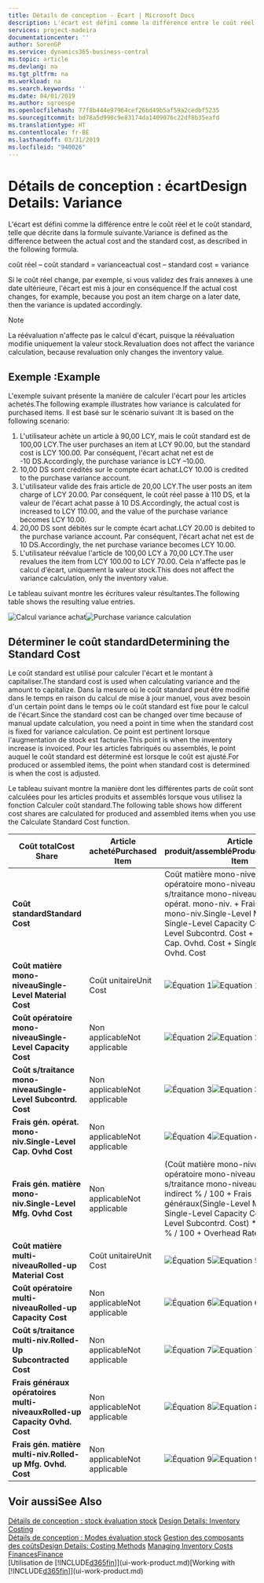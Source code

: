 ```yaml
---
title: Détails de conception - Ecart | Microsoft Docs
description: L'écart est défini comme la différence entre le coût réel et le coût standard, telle que décrite dans la formule suivante.
services: project-madeira
documentationcenter: ''
author: SorenGP
ms.service: dynamics365-business-central
ms.topic: article
ms.devlang: na
ms.tgt_pltfrm: na
ms.workload: na
ms.search.keywords: ''
ms.date: 04/01/2019
ms.author: sgroespe
ms.openlocfilehash: 77f8b444e97964cef26bd49b5af59a2cedbf5235
ms.sourcegitcommit: bd78a5d990c9e83174da1409076c22df8b35eafd
ms.translationtype: HT
ms.contentlocale: fr-BE
ms.lasthandoff: 03/31/2019
ms.locfileid: "940026"
---
```

# <a name="design-details-variance"></a><span data-ttu-id="9556c-103">Détails de conception : écart</span><span class="sxs-lookup"><span data-stu-id="9556c-103">Design Details: Variance</span></span>
<span data-ttu-id="9556c-104">L'écart est défini comme la différence entre le coût réel et le coût standard, telle que décrite dans la formule suivante.</span><span class="sxs-lookup"><span data-stu-id="9556c-104">Variance is defined as the difference between the actual cost and the standard cost, as described in the following formula.</span></span>  

 <span data-ttu-id="9556c-105">coût réel – coût standard = variance</span><span class="sxs-lookup"><span data-stu-id="9556c-105">actual cost – standard cost = variance</span></span>  

 <span data-ttu-id="9556c-106">Si le coût réel change, par exemple, si vous validez des frais annexes à une date ultérieure, l'écart est mis à jour en conséquence.</span><span class="sxs-lookup"><span data-stu-id="9556c-106">If the actual cost changes, for example, because you post an item charge on a later date, then the variance is updated accordingly.</span></span>  

> [!NOTE]  
>  <span data-ttu-id="9556c-107">La réévaluation n'affecte pas le calcul d'écart, puisque la réévaluation modifie uniquement la valeur stock.</span><span class="sxs-lookup"><span data-stu-id="9556c-107">Revaluation does not affect the variance calculation, because revaluation only changes the inventory value.</span></span>  

## <a name="example"></a><span data-ttu-id="9556c-108">Exemple :</span><span class="sxs-lookup"><span data-stu-id="9556c-108">Example</span></span>  
 <span data-ttu-id="9556c-109">L'exemple suivant présente la manière de calculer l'écart pour les articles achetés.</span><span class="sxs-lookup"><span data-stu-id="9556c-109">The following example illustrates how variance is calculated for purchased items.</span></span> <span data-ttu-id="9556c-110">Il est basé sur le scénario suivant :</span><span class="sxs-lookup"><span data-stu-id="9556c-110">It is based on the following scenario:</span></span>  

1.  <span data-ttu-id="9556c-111">L'utilisateur achète un article à 90,00 LCY, mais le coût standard est de 100,00 LCY.</span><span class="sxs-lookup"><span data-stu-id="9556c-111">The user purchases an item at LCY 90.00, but the standard cost is LCY 100.00.</span></span> <span data-ttu-id="9556c-112">Par conséquent, l'écart achat net est de -10 DS.</span><span class="sxs-lookup"><span data-stu-id="9556c-112">Accordingly, the purchase variance is LCY –10.00.</span></span>  
2.  <span data-ttu-id="9556c-113">10,00 DS sont crédités sur le compte écart achat.</span><span class="sxs-lookup"><span data-stu-id="9556c-113">LCY 10.00 is credited to the purchase variance account.</span></span>  
3.  <span data-ttu-id="9556c-114">L'utilisateur valide des frais article de 20,00 LCY.</span><span class="sxs-lookup"><span data-stu-id="9556c-114">The user posts an item charge of LCY 20.00.</span></span> <span data-ttu-id="9556c-115">Par conséquent, le coût réel passe à 110 DS, et la valeur de l'écart achat passe à 10 DS.</span><span class="sxs-lookup"><span data-stu-id="9556c-115">Accordingly, the actual cost is increased to LCY 110.00, and the value of the purchase variance becomes LCY 10.00.</span></span>  
4.  <span data-ttu-id="9556c-116">20,00 DS sont débités sur le compte écart achat.</span><span class="sxs-lookup"><span data-stu-id="9556c-116">LCY 20.00 is debited to the purchase variance account.</span></span> <span data-ttu-id="9556c-117">Par conséquent, l'écart achat net est de 10 DS.</span><span class="sxs-lookup"><span data-stu-id="9556c-117">Accordingly, the net purchase variance becomes LCY 10.00.</span></span>  
5.  <span data-ttu-id="9556c-118">L'utilisateur réévalue l'article de 100,00 LCY à 70,00 LCY.</span><span class="sxs-lookup"><span data-stu-id="9556c-118">The user revalues the item from LCY 100.00 to LCY 70.00.</span></span> <span data-ttu-id="9556c-119">Cela n'affecte pas le calcul d'écart, uniquement la valeur stock.</span><span class="sxs-lookup"><span data-stu-id="9556c-119">This does not affect the variance calculation, only the inventory value.</span></span>  

 <span data-ttu-id="9556c-120">Le tableau suivant montre les écritures valeur résultantes.</span><span class="sxs-lookup"><span data-stu-id="9556c-120">The following table shows the resulting value entries.</span></span>  

 <span data-ttu-id="9556c-121">![Calcul variance achat](media/design_details_inventory_costing_11_purchase_variance.png "Calcul variance achat")</span><span class="sxs-lookup"><span data-stu-id="9556c-121">![Purchase variance calculation](media/design_details_inventory_costing_11_purchase_variance.png "Purchase variance calculation")</span></span>  

## <a name="determining-the-standard-cost"></a><span data-ttu-id="9556c-122">Déterminer le coût standard</span><span class="sxs-lookup"><span data-stu-id="9556c-122">Determining the Standard Cost</span></span>  
 <span data-ttu-id="9556c-123">Le coût standard est utilisé pour calculer l'écart et le montant à capitaliser.</span><span class="sxs-lookup"><span data-stu-id="9556c-123">The standard cost is used when calculating variance and the amount to capitalize.</span></span> <span data-ttu-id="9556c-124">Dans la mesure où le coût standard peut être modifié dans le temps en raison du calcul de mise à jour manuel, vous avez besoin d'un certain point dans le temps où le coût standard est fixe pour le calcul de l'écart.</span><span class="sxs-lookup"><span data-stu-id="9556c-124">Since the standard cost can be changed over time because of manual update calculation, you need a point in time when the standard cost is fixed for variance calculation.</span></span> <span data-ttu-id="9556c-125">Ce point est pertinent lorsque l'augmentation de stock est facturée.</span><span class="sxs-lookup"><span data-stu-id="9556c-125">This point is when the inventory increase is invoiced.</span></span> <span data-ttu-id="9556c-126">Pour les articles fabriqués ou assemblés, le point auquel le coût standard est déterminé est lorsque le coût est ajusté.</span><span class="sxs-lookup"><span data-stu-id="9556c-126">For produced or assembled items, the point when standard cost is determined is when the cost is adjusted.</span></span>  

 <span data-ttu-id="9556c-127">Le tableau suivant montre la manière dont les différentes parts de coût sont calculées pour les articles produits et assemblés lorsque vous utilisez la fonction Calculer coût standard.</span><span class="sxs-lookup"><span data-stu-id="9556c-127">The following table shows how different cost shares are calculated for produced and assembled items when you use the Calculate Standard Cost function.</span></span>  

|<span data-ttu-id="9556c-128">Coût total</span><span class="sxs-lookup"><span data-stu-id="9556c-128">Cost Share</span></span>|<span data-ttu-id="9556c-129">Article acheté</span><span class="sxs-lookup"><span data-stu-id="9556c-129">Purchased Item</span></span>|<span data-ttu-id="9556c-130">Article produit/assemblé</span><span class="sxs-lookup"><span data-stu-id="9556c-130">Produced/Assembled Item</span></span>|  
|----------------|--------------------|------------------------------|  
|<span data-ttu-id="9556c-131">**Coût standard**</span><span class="sxs-lookup"><span data-stu-id="9556c-131">**Standard Cost**</span></span>||<span data-ttu-id="9556c-132">Coût matière mono-niveau + Coût opératoire mono-niveau + Coût s/traitance mono-niveau + Frais gén. opérat. mono-niv. + Frais gén. matière mono-niv.</span><span class="sxs-lookup"><span data-stu-id="9556c-132">Single-Level Material Cost + Single-Level Capacity Cost + Single-Level Subcontrd. Cost + Single-Level Cap. Ovhd. Cost + Single-Level Mfg. Ovhd. Cost</span></span>|  
|<span data-ttu-id="9556c-133">**Coût matière mono-niveau**</span><span class="sxs-lookup"><span data-stu-id="9556c-133">**Single-Level Material Cost**</span></span>|<span data-ttu-id="9556c-134">Coût unitaire</span><span class="sxs-lookup"><span data-stu-id="9556c-134">Unit Cost</span></span>|<span data-ttu-id="9556c-135">![Équation 1](media/design_details_inventory_costing_11_equation_1.png "Équation 1")</span><span class="sxs-lookup"><span data-stu-id="9556c-135">![Equation 1](media/design_details_inventory_costing_11_equation_1.png "Equation 1")</span></span>|  
|<span data-ttu-id="9556c-136">**Coût opératoire mono-niveau**</span><span class="sxs-lookup"><span data-stu-id="9556c-136">**Single-Level Capacity Cost**</span></span>|<span data-ttu-id="9556c-137">Non applicable</span><span class="sxs-lookup"><span data-stu-id="9556c-137">Not applicable</span></span>|<span data-ttu-id="9556c-138">![Équation 2](media/design_details_inventory_costing_11_equation_2.png "Équation 2")</span><span class="sxs-lookup"><span data-stu-id="9556c-138">![Equation 2](media/design_details_inventory_costing_11_equation_2.png "Equation 2")</span></span>|  
|<span data-ttu-id="9556c-139">**Coût s/traitance mono-niveau**</span><span class="sxs-lookup"><span data-stu-id="9556c-139">**Single-Level Subcontrd. Cost**</span></span>|<span data-ttu-id="9556c-140">Non applicable</span><span class="sxs-lookup"><span data-stu-id="9556c-140">Not applicable</span></span>|<span data-ttu-id="9556c-141">![Équation 3](media/design_details_inventory_costing_11_equation_3.png "Équation 3")</span><span class="sxs-lookup"><span data-stu-id="9556c-141">![Equation 3](media/design_details_inventory_costing_11_equation_3.png "Equation 3")</span></span>|  
|<span data-ttu-id="9556c-142">**Frais gén. opérat. mono-niv.**</span><span class="sxs-lookup"><span data-stu-id="9556c-142">**Single-Level Cap. Ovhd Cost**</span></span>|<span data-ttu-id="9556c-143">Non applicable</span><span class="sxs-lookup"><span data-stu-id="9556c-143">Not applicable</span></span>|<span data-ttu-id="9556c-144">![Équation 4](media/design_details_inventory_costing_11_equation_4.png "Équation 4")</span><span class="sxs-lookup"><span data-stu-id="9556c-144">![Equation 4](media/design_details_inventory_costing_11_equation_4.png "Equation 4")</span></span>|  
|<span data-ttu-id="9556c-145">**Frais gén. matière mono-niv.**</span><span class="sxs-lookup"><span data-stu-id="9556c-145">**Single-Level Mfg. Ovhd Cost**</span></span>|<span data-ttu-id="9556c-146">Non applicable</span><span class="sxs-lookup"><span data-stu-id="9556c-146">Not applicable</span></span>|<span data-ttu-id="9556c-147">(Coût matière mono-niveau + Coût opératoire mono-niveau + Coût s/traitance mono-niveau) \* Coût indirect % / 100 + Frais généraux</span><span class="sxs-lookup"><span data-stu-id="9556c-147">(Single-Level Material Cost + Single-Level Capacity Cost + Single-Level Subcontrd. Cost) \* Indirect Cost % / 100 + Overhead Rate</span></span>|  
|<span data-ttu-id="9556c-148">**Coût matière multi-niveau**</span><span class="sxs-lookup"><span data-stu-id="9556c-148">**Rolled-up Material Cost**</span></span>|<span data-ttu-id="9556c-149">Coût unitaire</span><span class="sxs-lookup"><span data-stu-id="9556c-149">Unit Cost</span></span>|<span data-ttu-id="9556c-150">![Équation 5](media/design_details_inventory_costing_11_equation_5.png "Équation 5")</span><span class="sxs-lookup"><span data-stu-id="9556c-150">![Equation 5](media/design_details_inventory_costing_11_equation_5.png "Equation 5")</span></span>|  
|<span data-ttu-id="9556c-151">**Coût opératoire multi-niveau**</span><span class="sxs-lookup"><span data-stu-id="9556c-151">**Rolled-up Capacity Cost**</span></span>|<span data-ttu-id="9556c-152">Non applicable</span><span class="sxs-lookup"><span data-stu-id="9556c-152">Not applicable</span></span>|<span data-ttu-id="9556c-153">![Équation 6](media/design_details_inventory_costing_11_equation_6.png "Équation 6")</span><span class="sxs-lookup"><span data-stu-id="9556c-153">![Equation 6](media/design_details_inventory_costing_11_equation_6.png "Equation 6")</span></span>|  
|<span data-ttu-id="9556c-154">**Coût s/traitance multi-niv.**</span><span class="sxs-lookup"><span data-stu-id="9556c-154">**Rolled-Up Subcontracted Cost**</span></span>|<span data-ttu-id="9556c-155">Non applicable</span><span class="sxs-lookup"><span data-stu-id="9556c-155">Not applicable</span></span>|<span data-ttu-id="9556c-156">![Équation 7](media/design_details_inventory_costing_11_equation_7.png "Équation 7")</span><span class="sxs-lookup"><span data-stu-id="9556c-156">![Equation 7](media/design_details_inventory_costing_11_equation_7.png "Equation 7")</span></span>|  
|<span data-ttu-id="9556c-157">**Frais généraux opératoires multi-niveaux**</span><span class="sxs-lookup"><span data-stu-id="9556c-157">**Rolled-up Capacity Ovhd. Cost**</span></span>|<span data-ttu-id="9556c-158">Non applicable</span><span class="sxs-lookup"><span data-stu-id="9556c-158">Not applicable</span></span>|<span data-ttu-id="9556c-159">![Équation 8](media/design_details_inventory_costing_11_equation_8.png "Équation 8")</span><span class="sxs-lookup"><span data-stu-id="9556c-159">![Equation 8](media/design_details_inventory_costing_11_equation_8.png "Equation 8")</span></span>|  
|<span data-ttu-id="9556c-160">**Frais gén. matière multi-niv.**</span><span class="sxs-lookup"><span data-stu-id="9556c-160">**Rolled-up Mfg. Ovhd. Cost**</span></span>|<span data-ttu-id="9556c-161">Non applicable</span><span class="sxs-lookup"><span data-stu-id="9556c-161">Not applicable</span></span>|<span data-ttu-id="9556c-162">![Équation 9](media/design_details_inventory_costing_11_equation_9.png "Équation 9")</span><span class="sxs-lookup"><span data-stu-id="9556c-162">![Equation 9](media/design_details_inventory_costing_11_equation_9.png "Equation 9")</span></span>|  

## <a name="see-also"></a><span data-ttu-id="9556c-163">Voir aussi</span><span class="sxs-lookup"><span data-stu-id="9556c-163">See Also</span></span>  
 <span data-ttu-id="9556c-164">[Détails de conception : stock évaluation stock](design-details-inventory-costing.md) </span><span class="sxs-lookup"><span data-stu-id="9556c-164">[Design Details: Inventory Costing](design-details-inventory-costing.md) </span></span>  
 <span data-ttu-id="9556c-165">[Détails de conception : Modes évaluation stock](design-details-costing-methods.md) [Gestion des composants des coûts](finance-manage-inventory-costs.md)</span><span class="sxs-lookup"><span data-stu-id="9556c-165">[Design Details: Costing Methods](design-details-costing-methods.md) [Managing Inventory Costs](finance-manage-inventory-costs.md)</span></span>  
 [<span data-ttu-id="9556c-166">Finances</span><span class="sxs-lookup"><span data-stu-id="9556c-166">Finance</span></span>](finance.md)  
 <span data-ttu-id="9556c-167">[Utilisation de [!INCLUDE[d365fin](includes/d365fin_md.md)]](ui-work-product.md)</span><span class="sxs-lookup"><span data-stu-id="9556c-167">[Working with [!INCLUDE[d365fin](includes/d365fin_md.md)]](ui-work-product.md)</span></span>
